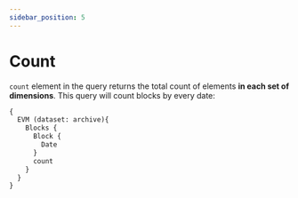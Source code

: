```yaml
---
sidebar_position: 5
---
```


#  Count

 ```count``` element in the query returns the total count of elements **in each set of dimensions**.
This query will count blocks by every date:


```graphql
{
  EVM (dataset: archive){
    Blocks {
      Block {
        Date
      }
      count
    }
  }
}
```



